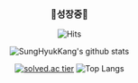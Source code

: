 <div align=center>

<h3>🌱성장중🌱</h3>

![Hits](https://hits.seeyoufarm.com/api/count/incr/badge.svg?url=https%3A%2F%2Fgithub.com%2FSungHyukKang%2FSungHyukKang&count_bg=%2306A1F1&title_bg=%23555555&icon=iconify.svg&icon_color=%23FFFFFF&title=hits&edge_flat=false)


 
![SungHyukKang's github stats](https://github-readme-stats.vercel.app/api?username=SungHyukKang&show_icons=true&theme=gruvbox)


[![solved.ac tier](http://mazassumnida.wtf/api/generate_badge?boj=tjdgur23)](https://solved.ac/tjdgur23)  ![Top Langs](https://github-readme-stats.vercel.app/api/top-langs/?username=SungHyukKang&hide=jupyter%20notebook&layout=compact)

</div>  
 
